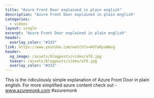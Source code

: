 ```yaml
---
title: "Azure Front Door explained in plain english"
description: "Azure Front Door explained in plain english"
categories:
  - videos
layout: single
excerpt: "Azure Front Door explained in plain english"
header:
  overlay_color: "#333"
link: https://www.youtube.com/watch?v=HVYaRyoAWvg
header:
  og_image: /assets/blogposts/video/afd.jpg
  teaser: /assets/blogposts/video/afd.jpg
  overlay_color: "#333"
---
```


This is the ridiculously simple explanation of Azure Front Door in plain english. For more  simplified azure content check out - www.azuremonk.com #azuremonk